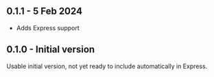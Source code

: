 ## 0.1.1 - 5 Feb 2024

- Adds Express support

## 0.1.0 - Initial version

Usable initial version, not yet ready to include automatically in Express.
